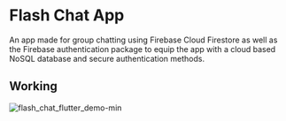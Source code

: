# Flash Chat App

An app made for group chatting using Firebase Cloud Firestore as well as the Firebase authentication package to equip the app with a cloud based NoSQL database and secure authentication methods.
## Working
![flash_chat_flutter_demo-min](https://user-images.githubusercontent.com/75851313/123519089-d7f5a200-d6c6-11eb-89a7-a4665810d643.gif)



